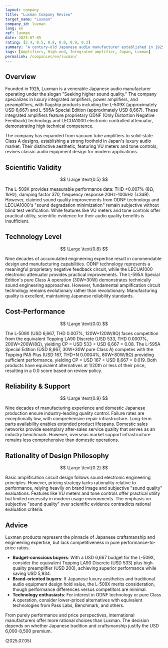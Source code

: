 ```yaml
---
layout: company
title: "Luxman Company Review"
target_name: "Luxman"
company_id: luxman
lang: en
ref: luxman
date: 2025-07-05
rating: [2.4, 0.5, 0.8, 0.0, 0.9, 0.2]
summary: "A century-old Japanese audio manufacturer established in 1925. While maintaining a solid position in the luxury amplifier market with technically accomplished products like the L-509X and L-595A Special Edition, the company struggles with cost-performance due to equivalent products available at 1/12th to 1/50th the price. The brand tends to rely on subjective 'sound quality' arguments rather than scientific evaluation, though build quality and reliability remain exemplary."
tags: [Amplifiers, High-end, Integrated amplifier, Japan, Luxman]
permalink: /companies/en/luxman/
---
```

## Overview

Founded in 1925, Luxman is a venerable Japanese audio manufacturer operating under the slogan "Seeking higher sound quality." The company specializes in luxury integrated amplifiers, power amplifiers, and preamplifiers, with flagship products including the L-509X (approximately USD 6,667) and L-595A Special Edition (approximately USD 8,667). These integrated amplifiers feature proprietary ODNF (Only Distortion Negative Feedback) technology and LECUA1000 electronic controlled attenuator, demonstrating high technical competence.

The company has expanded from vacuum tube amplifiers to solid-state Class A designs, establishing a strong foothold in Japan's luxury audio market. Their distinctive aesthetic, featuring VU meters and tone controls, revives classic audio equipment design for modern applications.

## Scientific Validity

$$ \Large \text{0.5} $$

The L-509X provides measurable performance data: THD <0.007% (8Ω, 1kHz), damping factor 370, frequency response 20Hz-100kHz (±3dB). However, claimed sound quality improvements from ODNF technology and LECUA1000's "sound degradation minimization" remain subjective without blind test verification. While features like VU meters and tone controls offer practical utility, scientific evidence for their audio quality benefits is insufficient.

## Technology Level

$$ \Large \text{0.8} $$

Nine decades of accumulated engineering expertise result in commendable design and manufacturing capabilities. ODNF technology represents a meaningful proprietary negative feedback circuit, while the LECUA1000 electronic attenuator provides practical improvements. The L-595A Special Edition's pure Class A operation (30W+30W) demonstrates technically sound engineering approaches. However, fundamental amplification circuit technology remains evolutionary rather than revolutionary. Manufacturing quality is excellent, maintaining Japanese reliability standards.

## Cost-Performance

$$ \Large \text{0.0} $$

The L-509X (USD 6,667, THD 0.007%, 120W+120W/8Ω) faces competition from the equivalent Topping LA90 Discrete (USD 533, THD 0.0007%, 200W+200W/8Ω), yielding CP = USD 533 ÷ USD 6,667 = 0.08. The L-595A Special Edition (USD 8,667, 30W+30W pure Class A) competes with the Topping PA5 Plus (USD 167, THD+N 0.0004%, 80W+80W/8Ω) providing sufficient performance, yielding CP = USD 167 ÷ USD 8,667 = 0.019. Both products have equivalent alternatives at 1/20th or less of their price, resulting in a 0.0 score based on review policy.

## Reliability & Support

$$ \Large \text{0.9} $$

Nine decades of manufacturing experience and domestic Japanese production ensure industry-leading quality control. Failure rates are exceptionally low, with comprehensive repair infrastructure. Long-term parts availability enables extended product lifespans. Domestic sales networks provide exemplary after-sales service quality that serves as an industry benchmark. However, overseas market support infrastructure remains less comprehensive than domestic operations.

## Rationality of Design Philosophy

$$ \Large \text{0.2} $$

Basic amplification circuit design follows sound electronic engineering principles. However, pricing strategy lacks rationality relative to performance, relying heavily on brand image and subjective "sound quality" evaluations. Features like VU meters and tone controls offer practical utility but limited necessity in modern usage environments. The emphasis on subjective "sound quality" over scientific evidence contradicts rational evaluation criteria.

## Advice

Luxman products represent the pinnacle of Japanese craftsmanship and engineering expertise, but lack competitiveness in pure performance-to-price ratios.

- **Budget-conscious buyers**: With a USD 6,667 budget for the L-509X, consider the equivalent Topping LA90 Discrete (USD 533) plus high-quality preamplifier (USD 200), achieving superior performance while saving USD 5,934.
- **Brand-oriented buyers**: If Japanese luxury aesthetics and traditional audio equipment design hold value, the L-509X merits consideration, though performance differences versus competitors are minimal.
- **Technology enthusiasts**: For interest in ODNF technology or pure Class A operation, consider lower-priced alternatives with equivalent technologies from Pass Labs, Benchmark, and others.

From purely performance and price perspectives, international manufacturers offer more rational choices than Luxman. The decision depends on whether Japanese tradition and craftsmanship justify the USD 6,000-8,500 premium.

(2025.07.05)